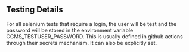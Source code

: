 ## Testing Details

For all selenium tests that require a login, the user will be test and the password will be stored in the environment variable CCMS_TESTUSER_PASSWORD. This is usually defined in github actions through their secrets mechanism. It can also be explicitly set. 
